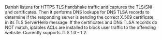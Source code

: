 Danish listens for HTTPS TLS handshake traffic and captures the TLS/SNI and certificates. Then it performs DNS lookups for DNS TLSA records to determine if the responding server is sending the correct X.509 certificate in its TLS ServerHello message. If the certificates and DNS TLSA records do NOT match, iptables ACLs are installed to block user traffic to the offending website. Currently supports TLS 1.0 - 1.2.

